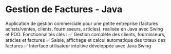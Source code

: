 # Gestion de Factures - Java

Application de gestion commerciale pour une petite entreprise (factures achats/ventes, clients, fournisseurs, articles), réalisée en Java avec Swing et POO.
Fonctionnalités clés :
✅ Gestion complète des clients, fournisseurs, articles et factures 
✅ Saisie, affichage et calcul automatique des totaux des factures 
✅ Interface utilisateur intuitive développée avec Java Swing
